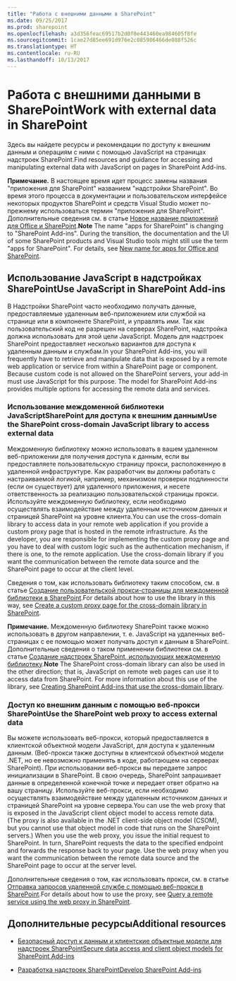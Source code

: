 ```yaml
---
title: "Работа с внешними данными в SharePoint"
ms.date: 09/25/2017
ms.prod: sharepoint
ms.openlocfilehash: a3d356feac69517b2d0f0e443460ea984605f8fe
ms.sourcegitcommit: 1cae27d85ee691d976e2c085986466de088f526c
ms.translationtype: HT
ms.contentlocale: ru-RU
ms.lasthandoff: 10/13/2017
---
```

# <a name="work-with-external-data-in-sharepoint"></a><span data-ttu-id="e1ab1-102">Работа с внешними данными в SharePoint</span><span class="sxs-lookup"><span data-stu-id="e1ab1-102">Work with external data in SharePoint</span></span>
<span data-ttu-id="e1ab1-103">Здесь вы найдете ресурсы и рекомендации по доступу к внешним данным и операциям с ними с помощью JavaScript на страницах надстроек SharePoint.</span><span class="sxs-lookup"><span data-stu-id="e1ab1-103">Find resources and guidance for accessing and manipulating external data with JavaScript on pages in SharePoint Add-ins.</span></span>
 

 <span data-ttu-id="e1ab1-p101">**Примечание.** В настоящее время идет процесс замены названия "приложения для SharePoint" названием "надстройки SharePoint". Во время этого процесса в документации и пользовательском интерфейсе некоторых продуктов SharePoint и средств Visual Studio может по-прежнему использоваться термин "приложения для SharePoint". Дополнительные сведения см. в статье [Новое название приложений для Office и SharePoint](new-name-for-apps-for-sharepoint.md#bk_newname).</span><span class="sxs-lookup"><span data-stu-id="e1ab1-p101">**Note**  The name "apps for SharePoint" is changing to "SharePoint Add-ins". During the transition, the documentation and the UI of some SharePoint products and Visual Studio tools might still use the term "apps for SharePoint". For details, see  [New name for apps for Office and SharePoint](new-name-for-apps-for-sharepoint.md#bk_newname).</span></span>
 


## <a name="use-javascript-in-sharepoint-add-ins"></a><span data-ttu-id="e1ab1-107">Использование JavaScript в надстройках SharePoint</span><span class="sxs-lookup"><span data-stu-id="e1ab1-107">Use JavaScript in SharePoint Add-ins</span></span>
<span data-ttu-id="e1ab1-108"><a name="SP15Workdata_Working"> </a></span><span class="sxs-lookup"><span data-stu-id="e1ab1-108"><a name="SP15Workdata_Working"> </a></span></span>

<span data-ttu-id="e1ab1-p102">В Надстройки SharePoint часто необходимо получать данные, предоставляемые удаленным веб-приложением или службой на странице или в компоненте SharePoint, и управлять ими. Так как пользовательский код не разрешен на серверах SharePoint, надстройка должна использовать для этой цели JavaScript. Модель для надстроек SharePoint предоставляет несколько вариантов для доступа к удаленным данным и службам.</span><span class="sxs-lookup"><span data-stu-id="e1ab1-p102">In your SharePoint Add-ins, you will frequently have to retrieve and manipulate data that is exposed by a remote web application or service from within a SharePoint page or component. Because custom code is not allowed on the SharePoint servers, your add-in must use JavaScript for this purpose. The model for SharePoint Add-ins provides multiple options for accessing the remote data and services.</span></span>
 

 

### <a name="use-the-sharepoint-cross-domain-javascript-library-to-access-external-data"></a><span data-ttu-id="e1ab1-112">Использование междоменной библиотеки JavaScriptSharePoint для доступа к внешним данным</span><span class="sxs-lookup"><span data-stu-id="e1ab1-112">Use the SharePoint cross-domain JavaScript library to access external data</span></span>

<span data-ttu-id="e1ab1-p103">Междоменную библиотеку можно использовать в вашем удаленном веб-приложении для получения доступа к данным, если вы предоставляете пользовательскую страницу прокси, расположенную в удаленной инфраструктуре. Как разработчик вы должны работать с настраиваемой логикой, например, механизмом проверки подлинности (если он существует) для удаленного приложения, и несете ответственность за реализацию пользовательской страницы прокси. Используйте междоменную библиотеку, если необходимо осуществлять взаимодействие между удаленным источником данных и страницей SharePoint на уровне клиента.</span><span class="sxs-lookup"><span data-stu-id="e1ab1-p103">You can use the cross-domain library to access data in your remote web application if you provide a custom proxy page that is hosted in the remote infrastructure. As the developer, you are responsible for implementing the custom proxy page and you have to deal with custom logic such as the authentication mechanism, if there is one, to the remote application. Use the cross-domain library if you want the communication between the remote data source and the SharePoint page to occur at the client level.</span></span>
 

 
<span data-ttu-id="e1ab1-116">Сведения о том, как использовать библиотеку таким способом, см. в статье [Создание пользовательской прокси-страницы для междоменной библиотеки в SharePoint](create-a-custom-proxy-page-for-the-cross-domain-library-in-sharepoint.md).</span><span class="sxs-lookup"><span data-stu-id="e1ab1-116">For details about how to use the library in this way, see  [Create a custom proxy page for the cross-domain library in SharePoint](create-a-custom-proxy-page-for-the-cross-domain-library-in-sharepoint.md).</span></span>
 

 

 <span data-ttu-id="e1ab1-p104">**Примечание.** Междоменную библиотеку SharePoint также можно использовать в другом направлении, т. е. JavaScript на удаленных веб-страницах с ее помощью может получать доступ к данным в SharePoint. Дополнительные сведения о таком применении библиотеки см. в статье [Создание надстроек SharePoint, использующих междоменную библиотеку](creating-sharepoint-add-ins-that-use-the-cross-domain-library.md).</span><span class="sxs-lookup"><span data-stu-id="e1ab1-p104">**Note**  The SharePoint cross-domain library can also be used in the other direction; that is, JavaScript on remote web pages can use it to access data from SharePoint. For more information about this use of the library, see  [Creating SharePoint Add-ins that use the cross-domain library](creating-sharepoint-add-ins-that-use-the-cross-domain-library.md).</span></span>
 


### <a name="use-the-sharepoint-web-proxy-to-access-external-data"></a><span data-ttu-id="e1ab1-119">Доступ ко внешним данным с помощью веб-прокси SharePoint</span><span class="sxs-lookup"><span data-stu-id="e1ab1-119">Use the SharePoint web proxy to access external data</span></span>

<span data-ttu-id="e1ab1-p105">Вы можете использовать веб-прокси, который предоставляется в клиентской объектной модели JavaScript, для доступа к удаленным данным. (Веб-прокси также доступны в клиентской объектной модели .NET, но ее невозможно применять в коде, работающем на серверах SharePoint). При использовании веб-прокси вы передаете запрос инициализации в SharePoint. В свою очередь, SharePoint запрашивает данные в определенной конечной точке и передает ответ обратно на вашу страницу. Используйте веб-прокси, если необходимо осуществлять взаимодействие между удаленным источником данных и страницей SharePoint на уровне сервера.</span><span class="sxs-lookup"><span data-stu-id="e1ab1-p105">You can use the web proxy that is exposed in the JavaScript client object model to access remote data. (The proxy is also available in the .NET client-side object model (CSOM), but you cannot use that object model in code that runs on the SharePoint servers.) When you use the web proxy, you issue the initial request to SharePoint. In turn, SharePoint requests the data to the specified endpoint and forwards the response back to your page. Use the web proxy when you want the communication between the remote data source and the SharePoint page to occur at the server level.</span></span>
 

 
<span data-ttu-id="e1ab1-124">Дополнительные сведения о том, как использовать прокси, см. в статье [Отправка запросов удаленной службе с помощью веб-прокси в SharePoint](query-a-remote-service-using-the-web-proxy-in-sharepoint.md).</span><span class="sxs-lookup"><span data-stu-id="e1ab1-124">For details about how to use the proxy, see  [Query a remote service using the web proxy in SharePoint](query-a-remote-service-using-the-web-proxy-in-sharepoint.md).</span></span>
 

 

## <a name="additional-resources"></a><span data-ttu-id="e1ab1-125">Дополнительные ресурсы</span><span class="sxs-lookup"><span data-stu-id="e1ab1-125">Additional resources</span></span>
<span data-ttu-id="e1ab1-126"><a name="SP15Workdata_AddRes"> </a></span><span class="sxs-lookup"><span data-stu-id="e1ab1-126"><a name="SP15Workdata_AddRes"> </a></span></span>


-  [<span data-ttu-id="e1ab1-127">Безопасный доступ к данным и клиентские объектные модели для надстроек SharePoint</span><span class="sxs-lookup"><span data-stu-id="e1ab1-127">Secure data access and client object models for SharePoint Add-ins</span></span>](secure-data-access-and-client-object-models-for-sharepoint-add-ins.md)
    
 
-  [<span data-ttu-id="e1ab1-128">Разработка надстроек SharePoint</span><span class="sxs-lookup"><span data-stu-id="e1ab1-128">Develop SharePoint Add-ins</span></span>](develop-sharepoint-add-ins.md)
    
 

